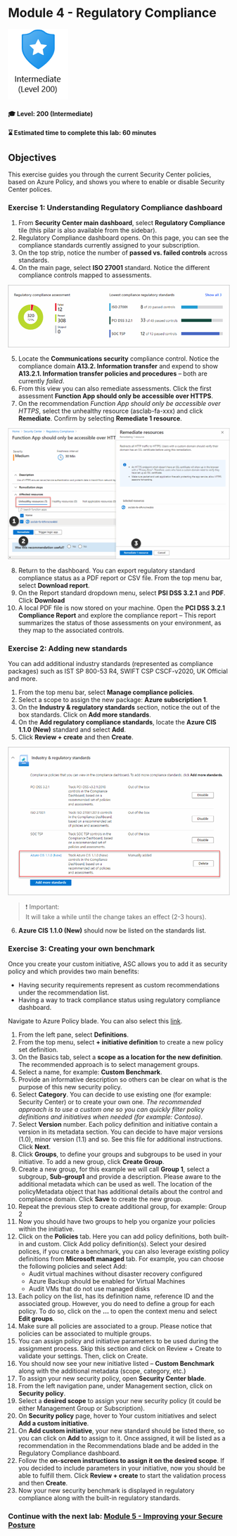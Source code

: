 # Module 4 - Regulatory Compliance

<p align="left"><img src="../Images/asc-labs-intermediate.gif?raw=true"></p>

#### 🎓 Level: 200 (Intermediate)
#### ⌛ Estimated time to complete this lab: 60 minutes

## Objectives
This exercise guides you through the current Security Center policies, based on Azure Policy, and shows you where to enable or disable Security Center polices.

### Exercise 1: Understanding Regulatory Compliance dashboard

1.	From **Security Center main dashboard**, select **Regulatory Compliance** tile (this pilar is also available from the sidebar).
2.	Regulatory Compliance dashboard opens. On this page, you can see the compliance standards currently assigned to your subscription.
3.	On the top strip, notice the number of **passed vs. failed controls** across standards.
4.	On the main page, select **ISO 27001** standard. Notice the different compliance controls mapped to assessments.

![Regulatory compliance assessment and standards](../Images/asc-regulatory-compliance-assessment-standards.gif?raw=true)

5.	Locate the **Communications security** compliance control. Notice the compliance domain **A13.2. Information transfer** and expend to show **A13.2.1. Information transfer policies and procedures** – both are currently *failed*.
6.	From this view you can also remediate assessments. Click the first assessment **Function App should only be accessible over HTTPS**.
7.	On the recommendation *Function App should only be accessible over HTTPS*, select the unhealthy resource (asclab-fa-xxx) and click **Remediate**. Confirm by selecting **Remediate 1 resource**.

![Remmediate function app](../Images/asc-remmediate-function-app.gif?raw=true)

8.	Return to the dashboard. You can export regulatory standard compliance status as a PDF report or CSV file. From the top menu bar, select **Download report**.
9.	On the Report standard dropdown menu, select **PSI DSS 3.2.1** and **PDF**. Click **Download**
10.	A local PDF file is now stored on your machine. Open the **PCI DSS 3.2.1 Compliance Report** and explore the compliance report – This report summarizes the status of those assessments on your environment, as they map to the associated controls.

### Exercise 2: Adding new standards

You can add additional industry standards (represented as compliance packages) such as IST SP 800-53 R4, SWIFT CSP CSCF-v2020, UK Official and more.

1.	From the top menu bar, select **Manage compliance policies**.
2.	Select a scope to assign the new package: **Azure subscription 1**.
3.	On the **Industry & regulatory standards** section, notice the out of the box standards. Click on **Add more standards**.
4.	On the **Add regulatory compliance standards**, locate the **Azure CIS 1.1.0 (New)** standard and select **Add**.
5.	Click **Review + create** and then **Create**.

![Add CIS 1.1.0 (New) Standard](../Images/asc-azure-cis-new-standard.gif?raw=true)

> ❗ Important: <br>
> It will take a while until the change takes an effect (2-3 hours).

6.	**Azure CIS 1.1.0 (New)** should now be listed on the standards list.

### Exercise 3: Creating your own benchmark

Once you create your custom initiative, ASC allows you to add it as security policy and which provides two main benefits:
* Having security requirements represent as custom recommendations under the recommendation list.
* Having a way to track compliance status using regulatory compliance dashboard.

Navigate to Azure Policy blade. You can also select this [link](https://portal.azure.com/#blade/Microsoft_Azure_Policy/PolicyMenuBlade/Overview).

1.	From the left pane, select **Definitions**.
2.	From the top menu, select **+ initiative definition** to create a new policy set definition.
3.	On the Basics tab, select a **scope as a location for the new definition**. The recommended approach is to select management groups.
4.	Select a name, for example: **Custom Benchmark**.
5.	Provide an informative description so others can be clear on what is the purpose of this new security policy.
6.	Select **Category**. You can decide to use existing one (for example: Security Center) or to create your own one. *The recommended approach is to use a custom one so you can quickly filter policy definitions and initiatives when needed (for example: Contoso)*.
7.	Select **Version** number. Each policy definition and initiative contain a version in its metadata section. You can decide to have major versions (1.0), minor version (1.1) and so. See this file for additional instructions. Click **Next**.
8.	Click **Groups**, to define your groups and subgroups to be used in your initiative. To add a new group, click **Create Group**.
9.	Create a new group, for this example we will call **Group 1**, select a subgroup, **Sub-group1** and provide a description. Please aware to the additional metadata which can be used as well. The location of the policyMetadata object that has additional details about the control and compliance domain. Click **Save** to create the new group.
10.	Repeat the previous step to create additional group, for example: Group 2
11.	Now you should have two groups to help you organize your policies within the initiative.
12.	Click on the **Policies** tab. Here you can add policy definitions, both built-in and custom. Click Add policy definition(s). Select your desired polices, if you create a benchmark, you can also leverage existing policy definitions from **Microsoft managed** tab. For example, you can choose the following policies and select Add:
    -	Audit virtual machines without disaster recovery configured
    -	Azure Backup should be enabled for Virtual Machines
    -	Audit VMs that do not use managed disks
13.	Each policy on the list, has its definition name, reference ID and the associated group. However, you do need to define a group for each policy. To do so, click on the **…** to open the context menu and select **Edit groups**.
14.	Make sure all policies are associated to a group. Please notice that policies can be associated to multiple groups.
15.	You can assign policy and initiative parameters to be used during the assignment process. Skip this section and click on Review + Create to validate your settings. Then, click on Create.
16.	You should now see your new initiative listed – **Custom Benchmark** along with the additional metadata (scope, category, etc.)
17.	To assign your new security policy, open **Security Center blade**.
18.	From the left navigation pane, under Management section, click on **Security policy**.
19.	Select a **desired scope** to assign your new security policy (it could be either Management Group or Subscription).
20.	On **Security policy** page, hover to Your custom initiatives and select **Add a custom initiative**. 
21.	On **Add custom initiative**, your new standard should be listed there, so you can click on **Add** to assign to it. Once assigned, it will be listed as a recommendation in the Recommendations blade and be added in the Regulatory Compliance dashboard.
22.	Follow the **on-screen instructions to assign it on the desired scope**. If you decided to include parameters in your initiative, now you should be able to fulfill them. Click **Review + create** to start the validation process and then **Create**.
23.	Now your new security benchmark is displayed in regulatory compliance along with the built-in regulatory standards.

### Continue with the next lab: [Module 5 - Improving your Secure Posture](../Modules/Module-5-Improving-your-Secure-Posture.md)